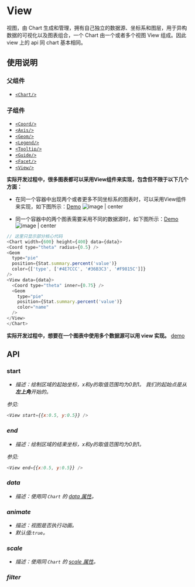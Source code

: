 # View

视图，由 Chart 生成和管理，拥有自己独立的数据源、坐标系和图层，用于异构数据的可视化以及图表组合，一个 Chart 由一个或者多个视图 View 组成。因此 view 上的 api 同 chart 基本相同。

## 使用说明
### 父组件
* [`<Chart/>`](24)

### 子组件
* [`<Coord/>`](25) 
* [`<Axis/>`](26) 
* [`<Geom/>`](27) 
* [`<Legend/>`](29) 
* [`<Tooltip/>`](30)  
* [`<Guide/>`](31) 
* [`<Facet/>`](32) 
* [`<View/>`](33)

**实际开发过程中，很多图表都可以采用View组件来实现，包含但不限于以下几个方面：**

* 在同一个容器中出现两个或者更多不同坐标系的图表时，可以采用View组件来实现，如下图所示：[Demo](../demo/detail?id=pie-multi-level&selectedKey=饼图)
![image | center](https://img.alicdn.com/tfs/TB1GqOTa4rI8KJjy0FpXXb5hVXa-1600-856.png)

* 同一个容器中的两个图表需要采用不同的数据源时，如下图所示：[Demo](../demo/detail?id=funnel-basic&selectedKey=漏斗图)
![image | center](https://img.alicdn.com/tfs/TB1w1flbhrI8KJjy0FpXXb5hVXa-1600-856.png)


```js
// 这里只显示部分核心代码
<Chart width={600} height={400} data={data}>
<Coord type="theta" radius={0.5} />
<Geom
  type="pie"
  position={Stat.summary.percent('value')}
  color={['type', ['#4E7CCC', '#36B3C3', '#F9815C']]}
/>
<View data={data}>
  <Coord type="theta" inner={0.75} />
  <Geom
    type="pie"
    position={Stat.summary.percent('value')}
    color="name"
  />
</View>
</Chart>
```
**实际开发过程中，想要在一个图表中使用多个数据源可以用 view 实现。**
[demo](https://bizcharts.net/products/bizCharts/demo/detail?id=g2-compare-donut&selectedKey=%E6%A6%82%E8%A7%88)

## API
### start
_<Object>_
* 描述：绘制区域的起始坐标，x和y的取值范围均为0到1。
我们的起始点是从**左上角**开始的。

参见:
```js
<View start={{x:0.5, y:0.5}} />
```

### end
_<Object>_
* 描述：绘制区域的结束坐标，x和y的取值范围均为0到1。

参见:
```js
<View end={{x:0.5, y:0.5}} />
```

### data
_<Array>_ _<DataSet>_
* 描述：使用同 `Chart` 的 [data 属性](24#data)。

### animate
_<boolean>_
* 描述：视图是否执行动画。
* 默认值:`true`。

### scale
_<Object>_
* 描述：使用同 `Chart` 的 [scale 属性](24#scale)。

### filter
_<Object>_
* 描述：使用同 `Chart` 的 [filer 属性](24#filter)。
